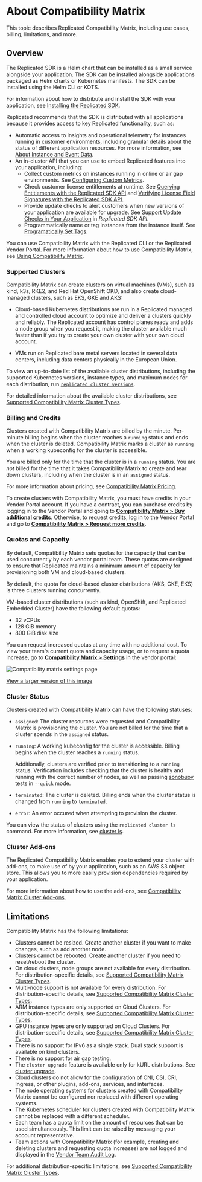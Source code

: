 # About Compatibility Matrix

This topic describes Replicated Compatibility Matrix, including use cases, billing, limitations, and more.

## Overview

The Replicated SDK is a Helm chart that can be installed as a small service alongside your application. The SDK can be installed alongside applications packaged as Helm charts or Kubernetes manifests. The SDK can be installed using the Helm CLI or KOTS.

For information about how to distribute and install the SDK with your application, see [Installing the Replicated SDK](/vendor/replicated-sdk-installing).

Replicated recommends that the SDK is distributed with all applications because it provides access to key Replicated functionality, such as:

* Automatic access to insights and operational telemetry for instances running in customer environments, including granular details about the status of different application resources. For more information, see [About Instance and Event Data](/vendor/instance-insights-event-data).
* An in-cluster API that you can use to embed Replicated features into your application, including:
  * Collect custom metrics on instances running in online or air gap environments. See [Configuring Custom Metrics](/vendor/custom-metrics).
  * Check customer license entitlements at runtime. See [Querying Entitlements with the Replicated SDK API](/vendor/licenses-reference-sdk) and [Verifying License Field Signatures with the Replicated SDK API](/vendor/licenses-verify-fields-sdk-api). 
  * Provide update checks to alert customers when new versions of your application are available for upgrade. See [Support Update Checks in Your Application](/reference/replicated-sdk-apis#support-update-checks-in-your-application) in _Replicated SDK API_.
  * Programmatically name or tag instances from the instance itself. See [Programatically Set Tags](/reference/replicated-sdk-apis#post-appinstance-tags).

You can use Compatibility Matrix with the Replicated CLI or the Replicated Vendor Portal. For more information about how to use Compatibility Matrix, see [Using Compatibility Matrix](testing-how-to).

### Supported Clusters

Compatibility Matrix can create clusters on virtual machines (VMs), such as kind, k3s, RKE2, and Red Hat OpenShift OKD, and also create cloud-managed clusters, such as EKS, GKE and AKS:

* Cloud-based Kubernetes distributions are run in a Replicated managed and controlled cloud account to optimize and deliver a clusters quickly and reliably. The Replicated account has control planes ready and adds a node group when you request it, making the cluster available much faster than if you try to create your own cluster with your own cloud account.

* VMs run on Replicated bare metal servers located in several data centers, including data centers physically in the European Union.

To view an up-to-date list of the available cluster distributions, including the supported Kubernetes versions, instance types, and maximum nodes for each distribution, run [`replicated cluster versions`](/reference/replicated-cli-cluster-versions).

For detailed information about the available cluster distributions, see [Supported Compatibility Matrix Cluster Types](testing-supported-clusters).

### Billing and Credits

Clusters created with Compatibility Matrix are billed by the minute. Per-minute billing begins when the cluster reaches a `running` status and ends when the cluster is deleted. Compatibility Matrix marks a cluster as `running` when a working kubeconfig for the cluster is accessible.

You are billed only for the time that the cluster is in a `running` status. You are _not_ billed for the time that it takes Compatibility Matrix to create and tear down clusters, including when the cluster is in an `assigned` status.

For more information about pricing, see [Compatibility Matrix Pricing](testing-pricing).

To create clusters with Compatibility Matrix, you must have credits in your Vendor Portal account.
If you have a contract, you can purchase credits by logging in to the Vendor Portal and going to [**Compatibility Matrix > Buy additional credits**](https://vendor.replicated.com/compatibility-matrix).
Otherwise, to request credits, log in to the Vendor Portal and go to [**Compatibility Matrix > Request more credits**](https://vendor.replicated.com/compatibility-matrix).

### Quotas and Capacity

By default, Compatibility Matrix sets quotas for the capacity that can be used concurrently by each vendor portal team. These quotas are designed to ensure that Replicated maintains a minimum amount of capacity for provisioning both VM and cloud-based clusters.

By default, the quota for cloud-based cluster distributions (AKS, GKE, EKS) is three clusters running concurrently.

VM-based cluster distributions (such as kind, OpenShift, and Replicated Embedded Cluster) have the following default quotas:
* 32 vCPUs
* 128 GiB memory
* 800 GiB disk size 

You can request increased quotas at any time with no additional cost. To view your team's current quota and capacity usage, or to request a quota increase, go to [**Compatibility Matrix > Settings**](https://vendor.replicated.com/compatibility-matrix/settings) in the vendor portal:

![Compatibility matrix settings page](/images/compatibility-matrix-settings.png)

[View a larger version of this image](/images/compatibility-matrix-settings.png)

### Cluster Status

Clusters created with Compatibility Matrix can have the following statuses:

* `assigned`: The cluster resources were requested and Compatibility Matrix is provisioning the cluster. You are not billed for the time that a cluster spends in the `assigned` status.

* `running`: A working kubeconfig for the cluster is accessible. Billing begins when the cluster reaches a `running` status.

   Additionally, clusters are verified prior to transitioning to a `running` status. Verification includes checking that the cluster is healthy and running with the correct number of nodes, as well as passing [sonobuoy](https://sonobuoy.io/) tests in `--quick` mode.

* `terminated`: The cluster is deleted. Billing ends when the cluster status is changed from `running` to `terminated`.

* `error`: An error occured when attempting to provision the cluster.

You can view the status of clusters using the `replicated cluster ls` command. For more information, see [cluster ls](/reference/replicated-cli-cluster-ls).

### Cluster Add-ons

The Replicated Compatibility Matrix enables you to extend your cluster with add-ons, to make use of by your application, such as an AWS S3 object store.
This allows you to more easily provision dependencies required by your application.

For more information about how to use the add-ons, see [Compatibility Matrix Cluster Add-ons](testing-cluster-addons).

## Limitations

Compatibility Matrix has the following limitations:

- Clusters cannot be resized. Create another cluster if you want to make changes, such as add another node.
- Clusters cannot be rebooted. Create another cluster if you need to reset/reboot the cluster. 
- On cloud clusters, node groups are not available for every distribution. For distribution-specific details, see [Supported Compatibility Matrix Cluster Types](/vendor/testing-supported-clusters).
- Multi-node support is not available for every distribution. For distribution-specific details, see [Supported Compatibility Matrix Cluster Types](/vendor/testing-supported-clusters).
- ARM instance types are only supported on Cloud Clusters. For distribution-specific details, see [Supported Compatibility Matrix Cluster Types](/vendor/testing-supported-clusters).
- GPU instance types are only supported on Cloud Clusters. For distribution-specific details, see [Supported Compatibility Matrix Cluster Types](/vendor/testing-supported-clusters).
- There is no support for IPv6 as a single stack. Dual stack support is available on kind clusters.
- There is no support for air gap testing. 
- The `cluster upgrade` feature is available only for kURL distributions. See [cluster upgrade](/reference/replicated-cli-cluster-upgrade).
- Cloud clusters do not allow for the configuration of CNI, CSI, CRI, Ingress, or other plugins, add-ons, services, and interfaces.
- The node operating systems for clusters created with Compatibility Matrix cannot be configured nor replaced with different operating systems.
- The Kubernetes scheduler for clusters created with Compatibility Matrix cannot be replaced with a different scheduler.
- Each team has a quota limit on the amount of resources that can be used simultaneously. This limit can be raised by messaging your account representative.
- Team actions with Compatibility Matrix (for example, creating and deleting clusters and requesting quota increases) are not logged and displayed in the [Vendor Team Audit Log](https://vendor.replicated.com/team/audit-log). 

For additional distribution-specific limitations, see [Supported Compatibility Matrix Cluster Types](testing-supported-clusters).